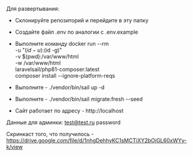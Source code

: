 Для развертывания:
- Склонируйте репозиторий и перейдите в эту папку
- Создайте файл .env по аналогии с .env.example
- Выполните команду docker run --rm \
  -u "$(id -u):$(id -g)" \
  -v $(pwd):/var/www/html \
  -w /var/www/html \
  laravelsail/php81-composer:latest \
  composer install --ignore-platform-reqs


- Выполните - ./vendor/bin/sail up -d
- Выполните - ./vendor/bin/sail migrate:fresh --seed
- Сайт работает по адресу - http://localhost

Данные для админки:
test@test.ru
password



Скринкаст того, что получилось - https://drive.google.com/file/d/1nhgDehhyKC1sMCTiXY2bOjGL60xWYy-k/view
